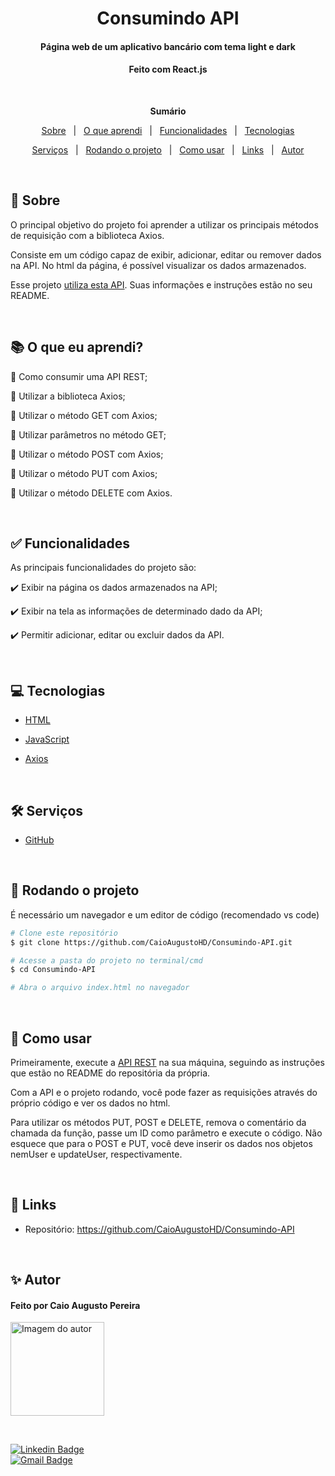 <h1 align="center">Consumindo API</h1>
<h4 align="center">Página web de um aplicativo bancário com tema light e dark</h4>
<h4 align="center">Feito com React.js</h4>

 &#xa0;

**<p align="center">Sumário</p>**
<p align="center">
<a href="#dart-sobre">Sobre</a> &#xa0; | &#xa0;
<a href="#books-O-que-eu-aprendi">O que aprendi</a> &#xa0; | &#xa0;
<a href="#white_check_mark-funcionalidades">Funcionalidades</a> &#xa0; | &#xa0;
<a href="#computer-tecnologias">Tecnologias</a>
</p>
<p align="center">
<a href="#hammer_and_wrench-serviços">Serviços</a> &#xa0; | &#xa0;
<a href="#scroll-rodando-o-projeto">Rodando o projeto</a> &#xa0; | &#xa0;
<a href="#orange_book-como-usar">Como usar</a> &#xa0; | &#xa0;
<a href="#link-links">Links</a> &#xa0; | &#xa0;
<a href="#sparkles-autor">Autor</a>
</p>

 &#xa0;
 
## :dart: Sobre
<p>O principal objetivo do projeto foi aprender a utilizar os principais métodos de requisição com a biblioteca Axios.</p>
<p>Consiste em um código capaz de exibir, adicionar, editar ou remover dados na API. No html da página, é possível visualizar os dados armazenados.</p>
<p>Esse projeto <a href="https://github.com/jakeliny/node-api-discover">utiliza esta API</a>. Suas informações e instruções estão no seu README.</p>

&#xa0;

## :books: O que eu aprendi?

📌 Como consumir uma API REST;

📌 Utilizar a biblioteca Axios;

📌 Utilizar o método GET com Axios;

📌 Utilizar parâmetros no método GET;

📌 Utilizar o método POST com Axios;

📌 Utilizar o método PUT com Axios;

📌 Utilizar o método DELETE com Axios.

&#xa0;

## :white_check_mark: Funcionalidades
As principais funcionalidades do projeto são:

✔️ Exibir na página os dados armazenados na API;

✔️ Exibir na tela as informações de determinado dado da API;

✔️ Permitir adicionar, editar ou excluir dados da API.

&#xa0;

## :computer: Tecnologias
* [HTML](https://developer.mozilla.org/pt-BR/docs/Web/HTML)

* [JavaScript](https://www.javascript.com/)

* [Axios](https://axios-http.com/ptbr/)

&#xa0;

## :hammer_and_wrench: Serviços
* <a href="https://github.com/">GitHub</a>


&#xa0;

## :scroll: Rodando o projeto
É necessário um navegador e um editor de código (recomendado vs code)

```bash
# Clone este repositório
$ git clone https://github.com/CaioAugustoHD/Consumindo-API.git

# Acesse a pasta do projeto no terminal/cmd
$ cd Consumindo-API

# Abra o arquivo index.html no navegador
```

&#xa0;

## :orange_book: Como usar
<p>Primeiramente, execute a <a href="https://github.com/jakeliny/node-api-discover">API REST</a> na sua máquina, seguindo as instruções que estão no README do repositória da própria.</p>
<p>Com a API e o projeto rodando, você pode fazer as requisições através do próprio código e ver os dados no html.</p>
<p>Para utilizar os métodos PUT, POST e DELETE, remova o comentário da chamada da função, passe um ID como parâmetro e execute o código. Não esquece que para o POST e PUT, você deve inserir os dados nos objetos nemUser e updateUser, respectivamente.</p>

&#xa0;

## :link: Links
* Repositório: https://github.com/CaioAugustoHD/Consumindo-API

&#xa0;

## :sparkles: Autor

<h4>Feito por Caio Augusto Pereira</h4>

<a href="https://github.com/CaioAugustoHD">
<img src="https://github.com/CaioAugustoHD.png" width="150px" alt="Imagem do autor">
</a>

&#xa0;

[![Linkedin Badge](https://img.shields.io/badge/-Caio%20Augusto%20Pereira-blue?style=flat-square&logo=Linkedin&logoColor=white&link=https://www.linkedin.com/in/caio-augusto-cap/)](https://www.linkedin.com/in/caio-augusto-cap/)<br>
[![Gmail Badge](https://img.shields.io/badge/-caioaugustosbs@gmail.com-c14438?style=flat-square&logo=Gmail&logoColor=white&link=mailto:caioaugustosbs@gmail.com)](mailto:caioaugustosbs@gmail.com)
